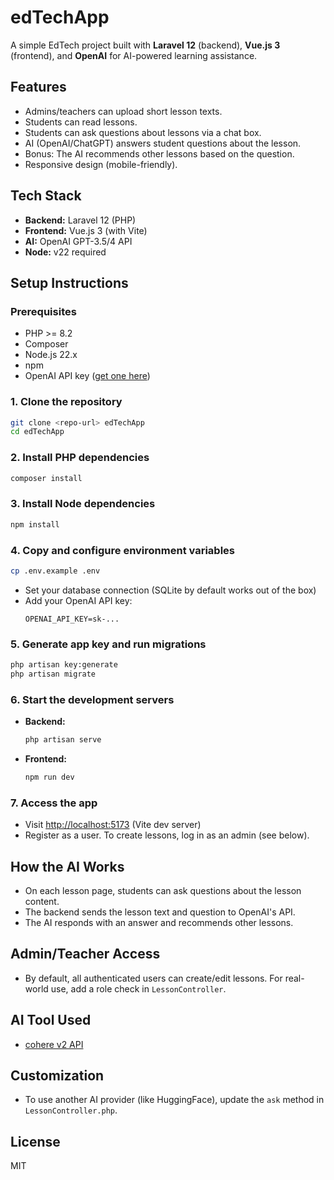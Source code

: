 # edTechApp

A simple EdTech project built with **Laravel 12** (backend), **Vue.js 3** (frontend), and **OpenAI** for AI-powered learning assistance.

## Features
- Admins/teachers can upload short lesson texts.
- Students can read lessons.
- Students can ask questions about lessons via a chat box.
- AI (OpenAI/ChatGPT) answers student questions about the lesson.
- Bonus: The AI recommends other lessons based on the question.
- Responsive design (mobile-friendly).

## Tech Stack
- **Backend:** Laravel 12 (PHP)
- **Frontend:** Vue.js 3 (with Vite)
- **AI:** OpenAI GPT-3.5/4 API
- **Node:** v22 required

## Setup Instructions

### Prerequisites
- PHP >= 8.2
- Composer
- Node.js 22.x
- npm
- OpenAI API key ([get one here](https://platform.openai.com/account/api-keys))

### 1. Clone the repository
```sh
git clone <repo-url> edTechApp
cd edTechApp
```

### 2. Install PHP dependencies
```sh
composer install
```

### 3. Install Node dependencies
```sh
npm install
```

### 4. Copy and configure environment variables
```sh
cp .env.example .env
```
- Set your database connection (SQLite by default works out of the box)
- Add your OpenAI API key:
  ```env
  OPENAI_API_KEY=sk-...
  ```

### 5. Generate app key and run migrations
```sh
php artisan key:generate
php artisan migrate
```

### 6. Start the development servers
- **Backend:**
  ```sh
  php artisan serve
  ```
- **Frontend:**
  ```sh
  npm run dev
  ```

### 7. Access the app
- Visit [http://localhost:5173](http://localhost:5173) (Vite dev server)
- Register as a user. To create lessons, log in as an admin (see below).

## How the AI Works
- On each lesson page, students can ask questions about the lesson content.
- The backend sends the lesson text and question to OpenAI's API.
- The AI responds with an answer and recommends other lessons.

## Admin/Teacher Access
- By default, all authenticated users can create/edit lessons. For real-world use, add a role check in `LessonController`.

## AI Tool Used
- [cohere v2 API](https://docs.cohere.com/v2/cohere-documentation)

## Customization
- To use another AI provider (like HuggingFace), update the `ask` method in `LessonController.php`.

## License
MIT 